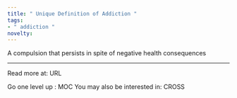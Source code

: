 ```yaml
---
title: " Unique Definition of Addiction "
tags:
- " addiction "
novelty:
---
```


A compulsion that persists in spite of negative health consequences

----

Read more at: URL

Go one level up : MOC
You may also be interested in: CROSS